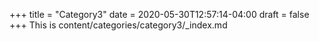 +++
title = "Category3"
date = 2020-05-30T12:57:14-04:00
draft = false
+++
This is content/categories/category3/_index.md
